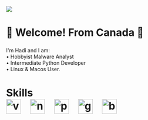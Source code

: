 <div align="left">
  <img src="https://visitor-badge.laobi.icu/badge?page_id=x7lex.x7lex&left_color=black&right_color=black&left_text=Views"  />
</div>

###

<h1 align="left">👋 Welcome! From Canada 🍁</h1>

###

<p align="left">I'm Hadi and I am:<br>• Hobbyist Malware Analyst <br>• Intermediate Python Developer <br>• Linux & Macos User.</p>

###

<h1 align="left"></h1>

###

<h1 align="left">Skills
<div align="left">
  <img src="https://skillicons.dev/icons?i=vscode" height="40" alt="vscode logo"  />
  <img width="12" />
  <img src="https://skillicons.dev/icons?i=neovim" height="40" alt="neovim logo"  />
  <img width="12" />
  <img src="https://skillicons.dev/icons?i=py" height="40" alt="python logo"  />
  <img width="12" />
  <img src="https://skillicons.dev/icons?i=git" height="40" alt="git logo"  />
  <img width="12" />
  <img src="https://skillicons.dev/icons?i=bash" height="40" alt="bash logo"  />
</div>

###
